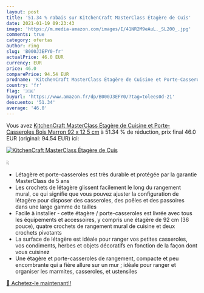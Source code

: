 ```yaml
---
layout: post
title: '51.34 % rabais sur KitchenCraft MasterClass Étagère de Cuis'
date: 2021-01-19 09:23:43
image: 'https://m.media-amazon.com/images/I/41NR2M9eAuL._SL200_.jpg'
comments: true
category: ofertas
author: ring
slug: 'B000J3EFY0-fr'
actualPrice: 46.0 EUR
currency: EUR
price: 46.0
comparePrice: 94.54 EUR
prodname: 'KitchenCraft MasterClass Étagère de Cuisine et Porte-Casseroles  Bois  Marron  92 x 12 5 cm'
country: 'fr'
flag: '🇫🇷'
buyurl: 'https://www.amazon.fr/dp/B000J3EFY0/?tag=tolees0d-21'
descuento: '51.34'
average: '46.0'
---
```


Vous avez [KitchenCraft MasterClass Étagère de Cuisine et Porte-Casseroles  Bois  Marron  92 x 12 5 cm](https://www.amazon.fr/dp/B000J3EFY0/?tag=tolees0d-21)  à  51.34 % de réduction, prix final  46.0 EUR (original: 94.54 EUR) ici:

[![KitchenCraft MasterClass Étagère de Cuis](https://m.media-amazon.com/images/I/41NR2M9eAuL._SL200_.jpg)](https://www.amazon.fr/dp/B000J3EFY0/?tag=tolees0d-21)

ℹ️:

- Létagère et porte-casseroles est très durable et protégée par la garantie MasterClass de 5 ans
- Les crochets de létagère glissent facilement le long du rangement mural, ce qui signifie que vous pouvez ajuster la configuration de létagère pour disposer des casseroles, des poêles et des passoires dans une large gamme de tailles
- Facile à installer - cette étagère / porte-casseroles est livrée avec tous les équipements et accessoires, y compris une étagère de 92 cm (36 pouce), quatre crochets de rangement mural de cuisine et deux crochets pivotants
- La surface de létagère est idéale pour ranger vos petites casseroles, vos condiments, herbes et objets décoratifs en fonction de la façon dont vous cuisinez
- Une étagère et porte-casseroles de rangement, compacte et peu encombrante qui a fière allure sur un mur ; idéale pour ranger et organiser les marmites, casseroles, et ustensiles

[🛒 Achetez-le maintenant!!](https://www.amazon.fr/dp/B000J3EFY0/?tag=tolees0d-21)
